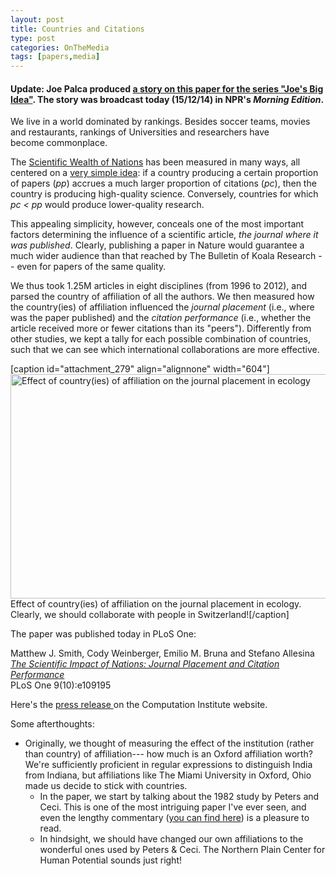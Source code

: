 ```yaml
---
layout: post
title: Countries and Citations
type: post
categories: OnTheMedia
tags: [papers,media]
---
```


<h4>Update: Joe Palca produced <a href="http://www.npr.org/2014/12/15/370878827/why-some-scientific-collaborations-are-more-beneficial-than-others">a story on this paper for the series "Joe's Big Idea"</a>. The story was broadcast today (15/12/14) in NPR's <em>Morning Edition</em>.</h4>
<p>We live in a world dominated by rankings. Besides soccer teams, movies and restaurants, rankings of Universities and researchers have become commonplace.</p>
<p>The <a href="http://www.sciencemag.org/content/275/5301/793.full" target="_blank">Scientific Wealth of Nations</a> has been measured in many ways, all centered on a <a href="http://www.nature.com/nature/journal/v430/n6997/full/430311a.html" target="_blank">very simple idea</a>: if a country producing a certain proportion of papers (<em>pp</em>) accrues a much larger proportion of citations (<em>pc</em>), then the country is producing high-quality science. Conversely, countries for which <em>pc &lt; pp</em> would produce lower-quality research.</p>
<p>This appealing simplicity, however, conceals one of the most important factors determining the influence of a scientific article, <em>the journal where it was published</em>. Clearly, publishing a paper in Nature would guarantee a much wider audience than that reached by The Bulletin of Koala Research -- even for papers of the same quality.</p>
<p>We thus took 1.25M articles in eight disciplines (from 1996 to 2012), and parsed the country of affiliation of all the authors. We then measured how the country(ies) of affiliation influenced the <em>journal placement </em>(i.e., where was the paper published) and the <em>citation performance</em> (i.e., whether the article received more or fewer citations than its "peers"). Differently from other studies, we kept a tally for each possible combination of countries, such that we can see which international collaborations are more effective.</p>
<p>[caption id="attachment_279" align="alignnone" width="604"]<a href="http://allesinalab.uchicago.edu/wp-content/uploads/2014/10/EcologyJournal.png"><img class="wp-image-279 size-large" src="{{ site.baseurl }}/assets/2014/10/EcologyJournal-1024x610.png" alt="Effect of country(ies) of affiliation on the journal placement in ecology" width="604" height="359" /></a> Effect of country(ies) of affiliation on the journal placement in ecology. Clearly, we should collaborate with people in Switzerland![/caption]</p>
<p>The paper was published today in PLoS One:</p>
<p>Matthew J. Smith, Cody Weinberger, Emilio M. Bruna and Stefano Allesina<br />
<em><a href="http://www.plosone.org/article/info%3Adoi%2F10.1371%2Fjournal.pone.0109195">The Scientific Impact of Nations: Journal Placement and Citation Performance</a><br />
</em>PLoS One 9(10):e109195</p>
<p>Here's the <a href="https://ci.uchicago.edu/press-releases/international-collaborations-produce-more-influential-science" target="_blank">press release </a>on the Computation Institute website.</p>
<p><script type="text/javascript" src="https://d1bxh8uas1mnw7.cloudfront.net/assets/embed.js"></script></p>
<div class="altmetric-embed" data-badge-type="donut" data-doi="10.1371/journal.pone.0109195"></div>
<p>Some afterthoughts:</p>
<ul>
<li>Originally, we thought of measuring the effect of the institution (rather than country) of affiliation---
how much is an Oxford affiliation worth? We're sufficiently proficient in regular expressions to distinguish India from Indiana, but affiliations&nbsp;like The Miami University in Oxford, Ohio made us decide to stick with countries.

- In the paper, we start by talking about the 1982 study by Peters and Ceci. This is one of the most intriguing paper I've ever seen, and even&nbsp;the lengthy commentary ([you can find&nbsp;here](http://dx.doi.org/10.1017/S0140525X00011183)) is a pleasure to read.
- In hindsight, we should have changed our own affiliations to the wonderful ones used by Peters & Ceci. The Northern Plain Center for Human Potential sounds just right!
